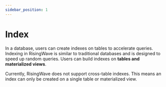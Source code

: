 ```yaml
---
sidebar_position: 1
---
```


# Index

In a database, users can create indexes on tables to accelerate queries. Indexing in RisingWave is similar to traditional databases and is designed to speed up random queries. Users can build indexes on **tables and materialized views**.

Currently, RisingWave does not support cross-table indexes. This means an index can only be created on a single table or materialized view.
